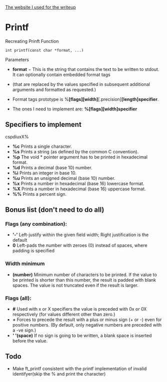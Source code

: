 [The website I used for the writeup](https://www.tutorialspoint.com/c_standard_library/c_function_printf.htm)

# Printf
Recreating Prinft Function

	int printf(const char *format, ...)

Parameters

- **format** − This is the string that contains the text to be written to stdout. It can optionally contain embedded format tags
- (that are replaced by the values specified in subsequent additional arguments and formatted as requested.) 

- Format tags prototype is %**[flags][width]**[.precision]**[length]specifier**.
- The ones I need to implement are:
**%[flags][width]specifier**

## Specifiers to implement
cspdiuxX%
- **%c** Prints a single character.
- **%s** Prints a string (as defined by the common C convention).
- **%p** The void * pointer argument has to be printed in hexadecimal format.
- **%d** Prints a decimal (base 10) number.
- **%i** Prints an integer in base 10.
- **%u** Prints an unsigned decimal (base 10) number.
- **%x** Prints a number in hexadecimal (base 16) lowercase format.
- **%X** Prints a number in hexadecimal (base 16) uppercase format.
- **%%** Prints a percent sign.

## Bonus list (don't need to do all)

### Flags (any combination):
- **'-'** Left-justify within the given field width; Right justification is the default 
- **0** Left-pads the number with zeroes (0) instead of spaces, where padding is specified

### Width minimum
- **(number)** Minimum number of characters to be printed. If the value to be printed is shorter than this number, the result is padded with blank spaces. The value is not truncated even if the result is larger.
### Flags (all):
- **\#** Used with x or X specifiers the value is preceded with 0x or 0X respectively
(for values different other than zero.)
- **\+** Forces to precede the result with a plus or minus sign (+ or -) even for positive numbers.
(By default, only negative numbers are preceded with a -ve sign.)
- **' '(space)** If no sign is going to be written, a blank space is inserted before the value.

## Todo
- Make ft_printf consistent with the printf implementation of invalid identifyer(skip the % and print the character)